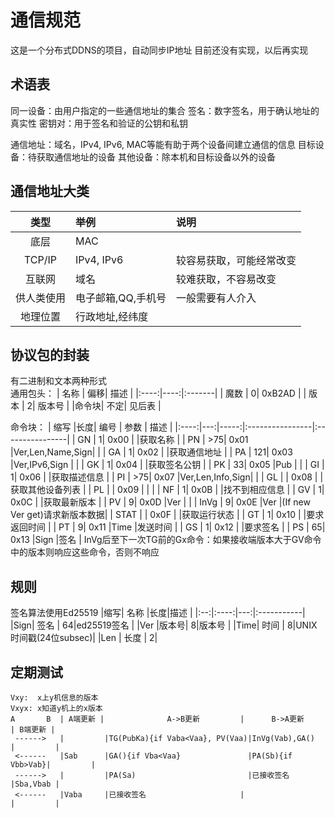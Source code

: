 # 通信规范
这是一个分布式DDNS的项目，自动同步IP地址
目前还没有实现，以后再实现

## 术语表
同一设备：由用户指定的一些通信地址的集合
签名：数字签名，用于确认地址的真实性
密钥对：用于签名和验证的公钥和私钥

通信地址：域名，IPv4, IPv6, MAC等能有助于两个设备间建立通信的信息
目标设备：待获取通信地址的设备
其他设备：除本机和目标设备以外的设备

## 通信地址大类
|  类型    |  举例         |         说明        |
|:-------:|:--------------|:-------------------|
|  底层    |MAC            |                    |
|  TCP/IP |IPv4, IPv6     |较容易获取，可能经常改变 |
|  互联网  |域名            |较难获取，不容易改变    |
| 供人类使用|电子邮箱,QQ,手机号|一般需要有人介入       |
| 地理位置 |行政地址,经纬度    |                   |

## 协议包的封装
有二进制和文本两种形式  
通用包头：
| 名称 | 偏移|  描述  |
|:----:|----:|:-------|
| 魔数 |    0| 0xB2AD |
| 版本 |    2| 版本号 |
|命令块| 不定| 见后表 |

命令块：
| 缩写 |长度| 编号 |       参数      | 描述            |
|:----:|---:|-----:|:----------------|:----------------|
|  GN  |   1| 0x00 |                 |获取名称         |
|  PN  | >75| 0x01 |Ver,Len,Name,Sign|                 |
|  GA  |   1| 0x02 |                 |获取通信地址     |
|  PA  | 121| 0x03 |Ver,IPv6,Sign    |                 |
|  GK  |   1| 0x04 |                 |获取签名公钥     |
|  PK  |  33| 0x05 |Pub              |                 |
|  GI  |   1| 0x06 |                 |获取描述信息     |
|  PI  | >75| 0x07 |Ver,Len,Info,Sign|                 |
|  GL  |    | 0x08 |                 |获取其他设备列表 |
|  PL  |    | 0x09 |                 |                 |
|  NF  |   1| 0x0B |                 |找不到相应信息   |
|  GV  |   1| 0x0C |                 |获取最新版本     |
|  PV  |   9| 0x0D |Ver              |                 |
| InVg |   9| 0x0E |Ver              |(If new Ver get)请求新版本数据|
| STAT |    | 0x0F |                 |获取运行状态     |
|  GT  |   1| 0x10 |                 |要求返回时间     |
|  PT  |   9| 0x11 |Time             |发送时间         |
|  GS  |   1| 0x12 |                 |要求签名         |
|  PS  |  65| 0x13 |Sign             |签名             |
InVg后至下一次TG前的Gx命令：如果接收端版本大于GV命令中的版本则响应这些命令，否则不响应

## 规则
签名算法使用Ed25519
|缩写| 名称 |长度|描述        |
|:--:|:----:|---:|:-----------|
|Sign| 签名 |  64|ed25519签名 |
|Ver |版本号|   8|版本号      |
|Time| 时间 |   8|UNIX时间戳(24位subsec)|
|Len | 长度 |   2|

## 定期测试
```
Vxy:  x上y机信息的版本
Vxyx: x知道y机上的x版本
A       B  | A端更新 |              A->B更新         |      B->A更新    | B端更新 |
 ------>   |         |TG(PubKa){if Vaba<Vaa}, PV(Vaa)|InVg(Vab),GA()    |         |
 <------   |Sab      |GA(){if Vba<Vaa}               |PA(Sb){if Vbb>Vab}|         |
 ------>   |         |PA(Sa)                         |已接收签名        |Sba,Vbab |
 <------   |Vaba     |已接收签名                     |                  |         |
```
